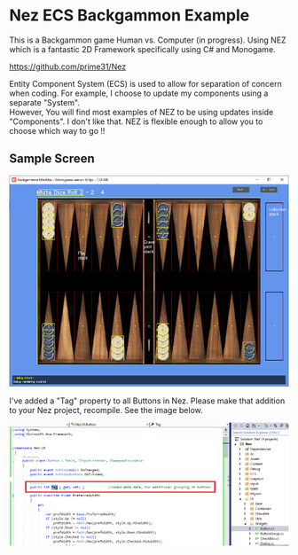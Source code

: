 # Nez ECS Backgammon Example

This is a Backgammon game Human vs. Computer (in progress). Using NEZ which is a fantastic 2D Framework specifically using C# and Monogame.

https://github.com/prime31/Nez

Entity Component System (ECS) is used to allow for separation of concern when coding. For example, I choose to update my components using a separate "System".  
However, You will find most examples of NEZ to be using updates inside "Components".  I don't like that.  NEZ is flexible enough to allow you to choose which way to go !!

## Sample Screen

![game image](Backgammon.png)

I've added a "Tag" property to all Buttons in Nez.  Please make that addition to your Nez project, recompile.  See the image below.

![game image](Nez_Changes.png)

